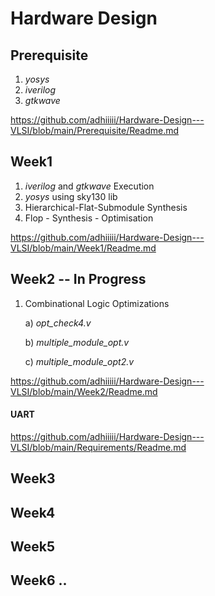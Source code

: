 # Hardware Design
## Prerequisite 
   1) _yosys_
   2) _iverilog_
   3) _gtkwave_

https://github.com/adhiiiii/Hardware-Design---VLSI/blob/main/Prerequisite/Readme.md
## Week1 
  1) _iverilog_ and _gtkwave_ Execution
  2) _yosys_ using sky130 lib
  3) Hierarchical-Flat-Submodule Synthesis
  4) Flop - Synthesis - Optimisation 
     
https://github.com/adhiiiii/Hardware-Design---VLSI/blob/main/Week1/Readme.md
## Week2 -- In Progress

1) Combinational Logic Optimizations
   
    a) _opt_check4.v_

    b) _multiple_module_opt.v_

    c) _multiple_module_opt2.v_

https://github.com/adhiiiii/Hardware-Design---VLSI/blob/main/Week2/Readme.md

  #### UART

https://github.com/adhiiiii/Hardware-Design---VLSI/blob/main/Requirements/Readme.md

## Week3
## Week4
## Week5
## Week6 ..


